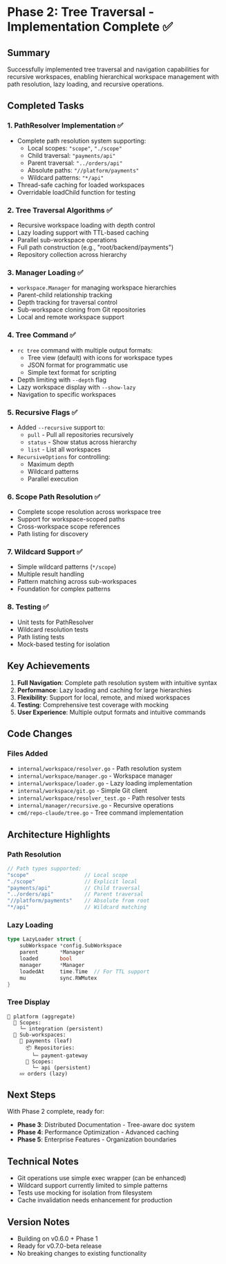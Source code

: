 # Phase 2: Tree Traversal - Implementation Complete ✅

## Summary

Successfully implemented tree traversal and navigation capabilities for recursive workspaces, enabling hierarchical workspace management with path resolution, lazy loading, and recursive operations.

## Completed Tasks

### 1. PathResolver Implementation ✅
- Complete path resolution system supporting:
  - Local scopes: `"scope"`, `"./scope"`
  - Child traversal: `"payments/api"`
  - Parent traversal: `"../orders/api"`
  - Absolute paths: `"//platform/payments"`
  - Wildcard patterns: `"*/api"`
- Thread-safe caching for loaded workspaces
- Overridable loadChild function for testing

### 2. Tree Traversal Algorithms ✅
- Recursive workspace loading with depth control
- Lazy loading support with TTL-based caching
- Parallel sub-workspace operations
- Full path construction (e.g., "root/backend/payments")
- Repository collection across hierarchy

### 3. Manager Loading ✅
- `workspace.Manager` for managing workspace hierarchies
- Parent-child relationship tracking
- Depth tracking for traversal control
- Sub-workspace cloning from Git repositories
- Local and remote workspace support

### 4. Tree Command ✅
- `rc tree` command with multiple output formats:
  - Tree view (default) with icons for workspace types
  - JSON format for programmatic use
  - Simple text format for scripting
- Depth limiting with `--depth` flag
- Lazy workspace display with `--show-lazy`
- Navigation to specific workspaces

### 5. Recursive Flags ✅
- Added `--recursive` support to:
  - `pull` - Pull all repositories recursively
  - `status` - Show status across hierarchy
  - `list` - List all workspaces
- `RecursiveOptions` for controlling:
  - Maximum depth
  - Wildcard patterns
  - Parallel execution

### 6. Scope Path Resolution ✅
- Complete scope resolution across workspace tree
- Support for workspace-scoped paths
- Cross-workspace scope references
- Path listing for discovery

### 7. Wildcard Support ✅
- Simple wildcard patterns (`*/scope`)
- Multiple result handling
- Pattern matching across sub-workspaces
- Foundation for complex patterns

### 8. Testing ✅
- Unit tests for PathResolver
- Wildcard resolution tests
- Path listing tests
- Mock-based testing for isolation

## Key Achievements

1. **Full Navigation**: Complete path resolution system with intuitive syntax
2. **Performance**: Lazy loading and caching for large hierarchies
3. **Flexibility**: Support for local, remote, and mixed workspaces
4. **Testing**: Comprehensive test coverage with mocking
5. **User Experience**: Multiple output formats and intuitive commands

## Code Changes

### Files Added
- `internal/workspace/resolver.go` - Path resolution system
- `internal/workspace/manager.go` - Workspace manager
- `internal/workspace/loader.go` - Lazy loading implementation
- `internal/workspace/git.go` - Simple Git client
- `internal/workspace/resolver_test.go` - Path resolver tests
- `internal/manager/recursive.go` - Recursive operations
- `cmd/repo-claude/tree.go` - Tree command implementation

## Architecture Highlights

### Path Resolution
```go
// Path types supported:
"scope"                  // Local scope
"./scope"                // Explicit local
"payments/api"           // Child traversal  
"../orders/api"          // Parent traversal
"//platform/payments"    // Absolute from root
"*/api"                  // Wildcard matching
```

### Lazy Loading
```go
type LazyLoader struct {
    subWorkspace *config.SubWorkspace
    parent       *Manager
    loaded       bool
    manager      *Manager
    loadedAt     time.Time  // For TTL support
    mu           sync.RWMutex
}
```

### Tree Display
```
📁 platform (aggregate)
  🎯 Scopes:
    └─ integration (persistent)
  📂 Sub-workspaces:
    🍃 payments (leaf)
      📦 Repositories:
        └─ payment-gateway
      🎯 Scopes:
        └─ api (persistent)
    💤 orders (lazy)
```

## Next Steps

With Phase 2 complete, ready for:
- **Phase 3**: Distributed Documentation - Tree-aware doc system
- **Phase 4**: Performance Optimization - Advanced caching
- **Phase 5**: Enterprise Features - Organization boundaries

## Technical Notes

- Git operations use simple exec wrapper (can be enhanced)
- Wildcard support currently limited to simple patterns
- Tests use mocking for isolation from filesystem
- Cache invalidation needs enhancement for production

## Version Notes

- Building on v0.6.0 + Phase 1
- Ready for v0.7.0-beta release
- No breaking changes to existing functionality